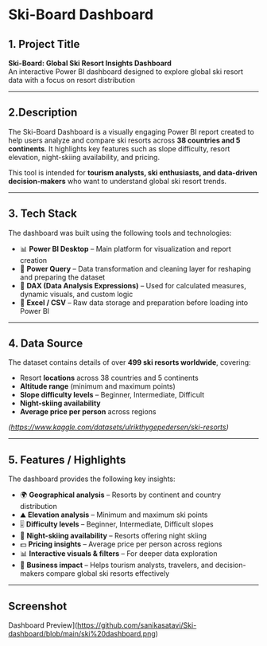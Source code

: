 # Ski-Board Dashboard  

## 1. Project Title 
**Ski-Board: Global Ski Resort Insights Dashboard**  
An interactive Power BI dashboard designed to explore global ski resort data with a focus on resort distribution  

---

## 2.Description 
The Ski-Board Dashboard is a visually engaging Power BI report created to help users analyze and compare ski resorts across **38 countries and 5 continents**. It highlights key features such as slope difficulty, resort elevation, night-skiing availability, and pricing.  

This tool is intended for **tourism analysts, ski enthusiasts, and data-driven decision-makers** who want to understand global ski resort trends.  

---

## 3. Tech Stack  
The dashboard was built using the following tools and technologies:  
- 📊 **Power BI Desktop** – Main platform for visualization and report creation  
- 🔄 **Power Query** – Data transformation and cleaning layer for reshaping and preparing the dataset  
- 📐 **DAX (Data Analysis Expressions)** – Used for calculated measures, dynamic visuals, and custom logic  
- 📑 **Excel / CSV** – Raw data storage and preparation before loading into Power BI  

---

## 4. Data Source  
The dataset contains details of over **499 ski resorts worldwide**, covering:  
- Resort **locations** across 38 countries and 5 continents  
- **Altitude range** (minimum and maximum points)  
- **Slope difficulty levels** – Beginner, Intermediate, Difficult  
- **Night-skiing availability**  
- **Average price per person** across regions  

*(https://www.kaggle.com/datasets/ulrikthygepedersen/ski-resorts)*  

---

## 5. Features / Highlights  
The dashboard provides the following key insights:  
- 🌍 **Geographical analysis** – Resorts by continent and country distribution  
- ⛰️ **Elevation analysis** – Minimum and maximum ski points  
- 🎚️ **Difficulty levels** – Beginner, Intermediate, Difficult slopes  
- 🌙 **Night-skiing availability** – Resorts offering night skiing  
- 💵 **Pricing insights** – Average price per person across regions  
- 📊 **Interactive visuals & filters** – For deeper data exploration  
- 🎯 **Business impact** – Helps tourism analysts, travelers, and decision-makers compare global ski resorts effectively  

---
## Screenshot
Dashboard Preview](https://github.com/sanikasatavi/Ski-dashboard/blob/main/ski%20dashboard.png)
